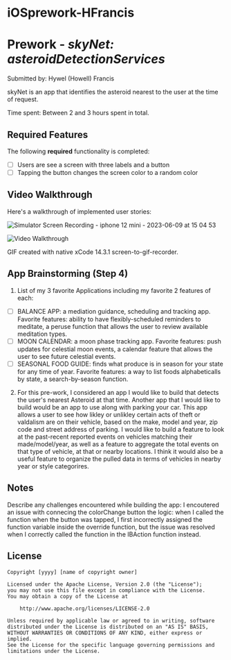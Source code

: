 # iOSprework-HFrancis

# Prework - *skyNet: asteroidDetectionServices*

Submitted by: Hywel (Howell) Francis

skyNet is an app that identifies the asteroid nearest to the user at the time of request. 

Time spent: Between 2 and 3 hours spent in total.

## Required Features

The following **required** functionality is completed:

- [ ] Users are see a screen with three labels and a button
- [ ] Tapping the button changes the screen color to a random color
 
## Video Walkthrough

Here's a walkthrough of implemented user stories:

![Simulator Screen Recording - iphone 12 mini - 2023-06-09 at 15 04 53](https://github.com/HywelFrancis/iOSprework-HFrancis/assets/92697786/a3336413-db82-4810-ad47-b3e597a1aed4)

<img src='http://i.imgur.com/link/to/your/gif/file.gif' title='Video Walkthrough' width='' alt='Video Walkthrough' />

<!-- Replace this with whatever GIF tool you used! -->
GIF created with native xCode 14.3.1 screen-to-gif-recorder. 

## App Brainstorming (Step 4)
1. List of my 3 favorite Applications including my favorite 2 features of each:
- [ ] BALANCE APP: a mediation guidance, scheduling and tracking app. Favorite features: ability to have flexibly-scheduled reminders to meditate, a peruse function that allows the user to review available meditation types. 
- [ ] MOON CALENDAR: a moon phase tracking app. Favorite features: push updates for celestial moon events, a calendar feature that allows the user to see future celestial events.
- [ ] SEASONAL FOOD GUIDE: finds what produce is in season for your state for any time of year. Favorite features: a way to list foods alphabeticalls by state, a search-by-season function. 

2. For this pre-work, I considered an app I would like to build that detects the user's nearest Asteroid at that time. Another app that I would like to build would be an app to use along with parking your car. This app allows a user to see how likley or unlikley certain acts of theft or valdalism are on their vehicle, based on the make, model and year, zip code and street address of parking.  I would like to build a feature to look at the past-recent reported events on vehicles matching their made/model/year, as well as a feature to aggregate the total events on that type of vehicle, at that or nearby locations. I think it would also be a useful feature to organize the pulled data in terms of vehicles in nearby year or style categorires. 


## Notes

Describe any challenges encountered while building the app:
I encoutered an issue with connecing the colorChange button the logic: when I called the function when the button was tapped, I first incorrectly assigned the function variable inside the override function, but the issue was resolved when I correctly called the function in the IBAction function instead. 

## License

    Copyright [yyyy] [name of copyright owner]

    Licensed under the Apache License, Version 2.0 (the "License");
    you may not use this file except in compliance with the License.
    You may obtain a copy of the License at

        http://www.apache.org/licenses/LICENSE-2.0

    Unless required by applicable law or agreed to in writing, software
    distributed under the License is distributed on an "AS IS" BASIS,
    WITHOUT WARRANTIES OR CONDITIONS OF ANY KIND, either express or implied.
    See the License for the specific language governing permissions and
    limitations under the License.
